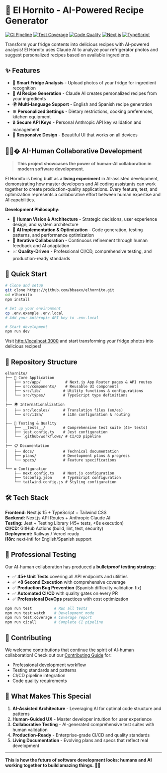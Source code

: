 # 🍯 El Hornito - AI-Powered Recipe Generator

[![CI Pipeline](https://github.com/bbaaxx/elhornito/workflows/🚀%20CI%20Pipeline%20-%20Build,%20Lint%20&%20Test/badge.svg)](https://github.com/bbaaxx/elhornito/actions)
[![Test Coverage](https://img.shields.io/badge/coverage-95%25-brightgreen.svg)](https://github.com/bbaaxx/elhornito/actions)
[![Code Quality](https://img.shields.io/badge/code%20quality-A-brightgreen.svg)](https://github.com/bbaaxx/elhornito/actions)
[![Next.js](https://img.shields.io/badge/Next.js-14-black.svg)](https://nextjs.org/)
[![TypeScript](https://img.shields.io/badge/TypeScript-5.0-blue.svg)](https://www.typescriptlang.org/)

Transform your fridge contents into delicious recipes with AI-powered analysis! El Hornito uses Claude AI to analyze your refrigerator photos and suggest personalized recipes based on available ingredients.

## ✨ Features

- 📸 **Smart Fridge Analysis** - Upload photos of your fridge for ingredient recognition
- 🤖 **AI Recipe Generation** - Claude AI creates personalized recipes from your ingredients
- 🌍 **Multi-language Support** - English and Spanish recipe generation
- ⚙️ **Personalized Settings** - Dietary restrictions, cooking preferences, kitchen equipment
- 🔒 **Secure API Keys** - Personal Anthropic API key validation and management
- 📱 **Responsive Design** - Beautiful UI that works on all devices

## 🤖🧑‍� AI-Human Collaborative Development

> **This project showcases the power of human-AI collaboration in modern software development.**

El Hornito is being built as a **living experiment** in AI-assisted development, demonstrating how master developers and AI coding assistants can work together to create production-quality applications. Every feature, test, and optimization represents a collaborative effort between human expertise and AI capabilities.

**Development Philosophy:**

- 🧠 **Human Vision & Architecture** - Strategic decisions, user experience design, and system architecture
- 🤖 **AI Implementation & Optimization** - Code generation, testing patterns, and performance optimization
- 🔄 **Iterative Collaboration** - Continuous refinement through human feedback and AI adaptation
- 📈 **Quality-Driven** - Professional CI/CD, comprehensive testing, and production-ready standards

## 🚀 Quick Start

```bash
# Clone and setup
git clone https://github.com/bbaaxx/elhornito.git
cd elhornito
npm install

# Set up your environment
cp .env.example .env.local
# Add your Anthropic API key to .env.local

# Start development
npm run dev
```

Visit [http://localhost:3000](http://localhost:3000) and start transforming your fridge photos into delicious recipes!

## 📁 Repository Structure

```
elhornito/
├── 🎯 Core Application
│   ├── src/app/           # Next.js App Router pages & API routes
│   ├── src/components/    # Reusable UI components
│   ├── src/lib/          # Utility functions & configurations
│   └── src/types/        # TypeScript type definitions
│
├── 🌍 Internationalization
│   ├── src/locales/      # Translation files (en/es)
│   └── src/i18n/         # i18n configuration & routing
│
├── 🧪 Testing & Quality
│   ├── __tests__/        # Comprehensive test suite (45+ tests)
│   ├── jest.config.ts    # Jest configuration
│   └── .github/workflows/ # CI/CD pipeline
│
├── 📋 Documentation
│   ├── docs/             # Technical documentation
│   ├── plans/            # Development plans & progress
│   └── specs/            # Feature specifications
│
└── ⚙️ Configuration
    ├── next.config.ts    # Next.js configuration
    ├── tsconfig.json     # TypeScript configuration
    └── tailwind.config.js # Styling configuration
```

## 🛠️ Tech Stack

**Frontend:** Next.js 15 + TypeScript + Tailwind CSS  
**Backend:** Next.js API Routes + Anthropic Claude AI  
**Testing:** Jest + Testing Library (45+ tests, <8s execution)  
**CI/CD:** GitHub Actions (build, lint, test, security)  
**Deployment:** Railway / Vercel ready  
**i18n:** next-intl for English/Spanish support

## 🧪 Professional Testing

Our AI-human collaboration has produced a **bulletproof testing strategy**:

- ✅ **45+ Unit Tests** covering all API endpoints and utilities
- ✅ **<8 Second Execution** with comprehensive coverage
- ✅ **Production Bug Prevention** (Spanish difficulty validation fix)
- ✅ **Automated CI/CD** with quality gates on every PR
- ✅ **Professional DevOps** practices with cost optimization

```bash
npm run test          # Run all tests
npm run test:watch    # Development mode
npm run test:coverage # Coverage report
npm run ci:all        # Complete CI pipeline
```

## 🌟 Contributing

We welcome contributions that continue the spirit of AI-human collaboration! Check out our [Contributing Guide](./CONTRIBUTING.md) for:

- Professional development workflow
- Testing standards and patterns
- CI/CD pipeline integration
- Code quality requirements

## 🎯 What Makes This Special

1. **AI-Assisted Architecture** - Leveraging AI for optimal code structure and patterns
2. **Human-Guided UX** - Master developer intuition for user experience
3. **Collaborative Testing** - AI-generated comprehensive test suites with human validation
4. **Production-Ready** - Enterprise-grade CI/CD and quality standards
5. **Living Documentation** - Evolving plans and specs that reflect real development

---

**This is how the future of software development looks: humans and AI working together to build amazing things.** 🚀✨

